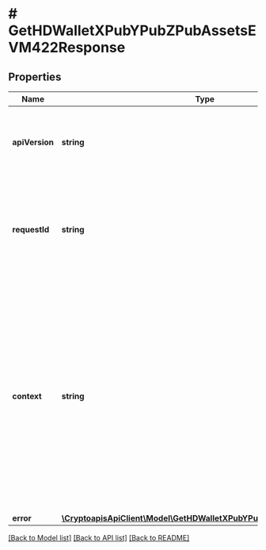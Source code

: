 # # GetHDWalletXPubYPubZPubAssetsEVM422Response

## Properties

Name | Type | Description | Notes
------------ | ------------- | ------------- | -------------
**apiVersion** | **string** | Specifies the version of the API that incorporates this endpoint. |
**requestId** | **string** | Defines the ID of the request. The &#x60;requestId&#x60; is generated by Crypto APIs and it&#39;s unique for every request. |
**context** | **string** | In batch situations the user can use the context to correlate responses with requests. This property is present regardless of whether the response was successful or returned as an error. &#x60;context&#x60; is specified by the user. | [optional]
**error** | [**\CryptoapisApiClient\Model\GetHDWalletXPubYPubZPubAssetsEVME422**](GetHDWalletXPubYPubZPubAssetsEVME422.md) |  |

[[Back to Model list]](../../README.md#models) [[Back to API list]](../../README.md#endpoints) [[Back to README]](../../README.md)
